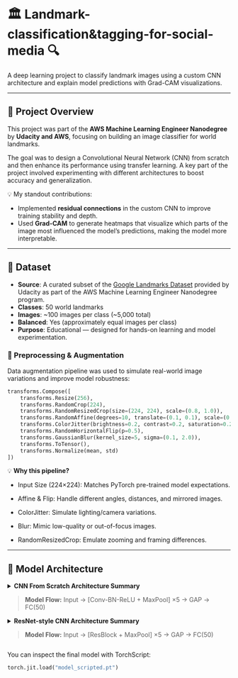 # 🏛️ Landmark-classification&tagging-for-social-media 🔍

A deep learning project to classify landmark images using a custom CNN architecture and explain model predictions with Grad-CAM visualizations.

---

## 📌 Project Overview

This project was part of the **AWS Machine Learning Engineer Nanodegree** by **Udacity and AWS**, focusing on building an image classifier for world landmarks.

The goal was to design a Convolutional Neural Network (CNN) from scratch and then enhance its performance using transfer learning. A key part of the project involved experimenting with different architectures to boost accuracy and generalization.

💡 My standout contributions:
- Implemented **residual connections** in the custom CNN to improve training stability and depth.
- Used **Grad-CAM** to generate heatmaps that visualize which parts of the image most influenced the model’s predictions, making the model more interpretable.

---

## 📂 Dataset

- **Source**: A curated subset of the [Google Landmarks Dataset](https://github.com/cvdfoundation/google-landmark) provided by Udacity as part of the AWS Machine Learning Engineer Nanodegree program.
- **Classes**: 50 world landmarks
- **Images**: ~100 images per class (~5,000 total)
- **Balanced**: Yes (approximately equal images per class)
- **Purpose**: Educational — designed for hands-on learning and model experimentation.

### 🧪 Preprocessing & Augmentation

Data augmentation pipeline was used to simulate real-world image variations and improve model robustness:

```python
transforms.Compose([
    transforms.Resize(256),
    transforms.RandomCrop(224),
    transforms.RandomResizedCrop(size=(224, 224), scale=(0.8, 1.0)),
    transforms.RandomAffine(degrees=10, translate=(0.1, 0.1), scale=(0.9, 1.1), shear=5),
    transforms.ColorJitter(brightness=0.2, contrast=0.2, saturation=0.2, hue=0.1),
    transforms.RandomHorizontalFlip(p=0.5),
    transforms.GaussianBlur(kernel_size=5, sigma=(0.1, 2.0)),
    transforms.ToTensor(),
    transforms.Normalize(mean, std)
])
```
💡 **Why this pipeline?**

- Input Size (224×224): Matches PyTorch pre-trained model expectations.

- Affine & Flip: Handle different angles, distances, and mirrored images.

- ColorJitter: Simulate lighting/camera variations.

- Blur: Mimic low-quality or out-of-focus images.

- RandomResizedCrop: Emulate zooming and framing differences.

---

## 🧠 Model Architecture
<details>
  <summary><strong>CNN From Scratch Architecture Summary</strong>
    <blockquote>
      <strong>Model Flow:</strong> Input → [Conv-BN-ReLU + MaxPool] ×5 → GAP → FC(50)
    </blockquote>
  </summary>

  <br>

  <table>
    <thead>
      <tr>
        <th>Stage</th>
        <th>Layers</th>
        <th>Output Shape</th>
      </tr>
    </thead>
    <tbody>
      <tr>
        <td><strong>Input</strong></td>
        <td>—</td>
        <td><code>[3, 224, 224]</code></td>
      </tr>
      <tr>
        <td><strong>Block 1</strong></td>
        <td>Conv(64) → BN → ReLU → MaxPool</td>
        <td><code>[64, 112, 112]</code></td>
      </tr>
      <tr>
        <td><strong>Block 2</strong></td>
        <td>Conv(128) → BN → ReLU → MaxPool</td>
        <td><code>[128, 56, 56]</code></td>
      </tr>
      <tr>
        <td><strong>Block 3</strong></td>
        <td>Conv(256) ×2 → BN → ReLU → MaxPool</td>
        <td><code>[256, 28, 28]</code></td>
      </tr>
      <tr>
        <td><strong>Block 4</strong></td>
        <td>Conv(512) ×2 → BN → ReLU → MaxPool</td>
        <td><code>[512, 14, 14]</code></td>
      </tr>
      <tr>
        <td><strong>Block 5</strong></td>
        <td>Conv(512) ×2 → BN → ReLU → MaxPool</td>
        <td><code>[512, 7, 7]</code></td>
      </tr>
      <tr>
        <td><strong>Head</strong></td>
        <td>GAP → Flatten → Dropout → FC(50)</td>
        <td><code>[50]</code></td>
      </tr>
    </tbody>
  </table>

</details>



  
<details>
  <summary><strong>ResNet-style CNN Architecture Summary</strong>
    <blockquote><strong>Model Flow:</strong> Input → [ResBlock + MaxPool] ×5 → GAP → FC(50)</blockquote>
  </summary>
  <table>
    <thead>
      <tr>
        <th>Stage</th>
        <th>Layers</th>
        <th>Output Shape</th>
      </tr>
    </thead>
    <tbody>
      <tr>
        <td><strong>Input</strong></td>
        <td>—</td>
        <td><code>[3, 224, 224]</code></td>
      </tr>
      <tr>
        <td><strong>Block 1</strong></td>
        <td>ResidualBlock(3→64)<br>→ Conv-BN-ReLU ×2 + SkipConv (1×1) + ReLU<br>+ MaxPool(2×2)</td>
        <td><code>[64, 112, 112]</code></td>
      </tr>
      <tr>
        <td><strong>Block 2</strong></td>
        <td>ResidualBlock(64→128) + MaxPool</td>
        <td><code>[128, 56, 56]</code></td>
      </tr>
      <tr>
        <td><strong>Block 3</strong></td>
        <td>ResidualBlock(128→256) ×2 + MaxPool</td>
        <td><code>[256, 28, 28]</code></td>
      </tr>
      <tr>
        <td><strong>Block 4</strong></td>
        <td>ResidualBlock(256→512) ×2 + MaxPool</td>
        <td><code>[512, 14, 14]</code></td>
      </tr>
      <tr>
        <td><strong>Block 5</strong></td>
        <td>ResidualBlock(512→512) ×2 + MaxPool</td>
        <td><code>[512, 7, 7]</code></td>
      </tr>
      <tr>
        <td><strong>Block 6</strong></td>
        <td>ResidualBlock(512→512) ×2 + MaxPool</td>
        <td><code>[512, 7, 7]</code></td>
      </tr>
      <tr>
        <td><strong>Head</strong></td>
        <td>GlobalAvgPool → Flatten → Dropout(0.5) → Linear(512→50)</td>
        <td><code>[50]</code></td>
      </tr>
    </tbody>
  </table>

</details>

You can inspect the final model with TorchScript:
```python
torch.jit.load("model_scripted.pt")
